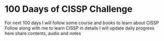 # 100 Daays of CISSP Challenge 
For next 100 days I will follow some course and books to learn about CISSP 
Follow along with me to learn CISSP in details 
I will update daily progress here share contents, audio and notes




